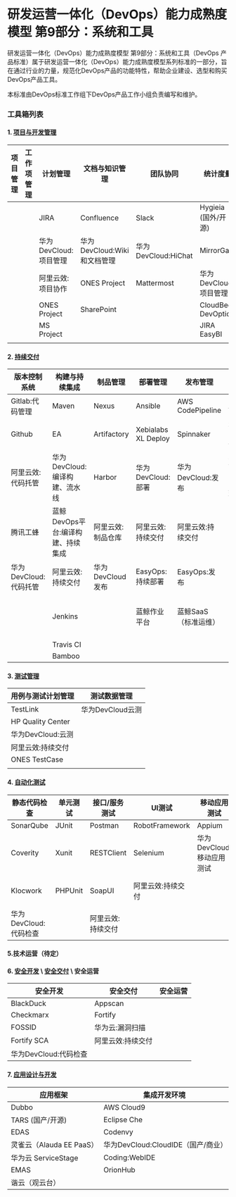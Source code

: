 # 研发运营一体化（DevOps）能力成熟度模型 第9部分：系统和工具

研发运营一体化（DevOps）能力成熟度模型 第9部分：系统和工具（DevOps 产品标准）属于研发运营一体化（DevOps）能力成熟度模型系列标准的一部分，旨在通过行业的力量，规范化DevOps产品的功能特性，帮助企业建设、选型和购买DevOps产品工具。

本标准由DevOps标准工作组下DevOps产品工作小组负责编写和维护。

### 工具箱列表

#### 1. [项目与开发管理](project_and_development_management.md)


| 项目管理              | 工作项管理              | 计划管理      | 文档与知识管理              | 团队协同            | 统计度量              | 项目集管理             |
| --------------------- | --------------------------- | --------------------- | --------------------------- | ------------------- | --------------------- | --------------------- |
|            |              | JIRA                  | Confluence                  | Slack               | Hygieia (国外/开源)                | Portfolio for Jira |
|                |                  | 华为DevCloud:项目管理 | 华为DevCloud:Wiki和文档管理 | 华为DevCloud:HiChat | MirrorGate            | 华为DevCloud:项目管理  |
|  |        | 阿里云效:项目协作     | ONES Project                | Mattermost          | 华为DevCloud:项目管理 | 阿里云效:项目协作      |
|      |            | ONES Project          | SharePoint |                     | CloudBees DevOptics   | Oracel Primavera       |
|           |                 | MS Project            |                             |                     | JIRA EasyBI           |                        |
|                       |  |                       |                             |                     |                       |                        |

#### 2. [持续交付](continuous_delivery.md)

| 版本控制系统          | 构建与持续集成                    | 制品管理          | 部署管理            | 发布管理             | 环境管理                | 应用配置管理 | 数据管理     |         流水线          |
| --------------------- | --------------------------------- | ----------------- | ------------------- | -------------------- | ----------------------- | ------------ | ------------ | :---------------------: |
| Gitlab:代码管理       | Maven                             | Nexus             | Ansible             | AWS CodePipeline     | Ansible                 | 携程Apollo   | Flyway       |         Jenkins         |
| Github                | EA                                | Artifactory       | Xebialabs XL Deploy | Spinnaker            | 华为DevCloud:部署       | 百度Disconf  | 蓝鲸数据平台 |   华为DevCloud:流水线   |
| 阿里云效:代码托管     | 华为DevCloud:编译构建、流水线     | Harbor            | 华为DevCloud:部署   | 华为DevCloud:发布    | 蓝鲸DevOps平台:环境管理 | 阿里云:ACM   |              |    阿里云效:持续交付    |
| 腾讯工蜂              | 蓝鲸DevOps平台:编译构建、持续集成 | 阿里云效:制品仓库 | 阿里云效:持续交付   | 阿里云效:持续交付    |                         | 蓝鲸配置平台 |              |     EasyOps:流水线      |
| 华为DevCloud:代码托管 | 阿里云效:持续交付                 | 华为DevCloud发布  | EasyOps:持续部署    | EasyOps:发布         |                         |              |              |  蓝鲸DevOps平台:流水线  |
|                       | Jenkins                           |                   | 蓝鲸作业平台        | 蓝鲸SaaS（标准运维） |                         |              |              | 蓝鲸DevOps平台:持续集成 |
|                       | Travis CI                         |                   |                     |                      |                         |              |              |                         |
|                       | Bamboo                            |                   |                     |                      |                         |              |              |                         |

#### 3. [测试管理](test_management.md)

| 用例与测试计划管理 | 测试数据管理     |
| ------------------ | ---------------- |
| TestLink           | 华为DevCloud云测 |
| HP Quality Center  |                  |
| 华为DevCloud:云测  |                  |
| 阿里云效:持续交付  |                  |
| ONES TestCase      |                  |
|                    |                  |

#### 4. [自动化测试](test_automation.md)

| 静态代码检查          | 单元测试 | 接口/服务测试     | UI测试            | 移动应用测试              | 性能测试          |
| --------------------- | -------- | ----------------- | ----------------- | ------------------------- | ----------------- |
| SonarQube             | JUnit    | Postman           | RobotFramework    | Appium                    | Jmeter            |
| Coverity              | Xunit    | RESTClient        | Selenium          | 华为DevCloud:移动应用测试 | Locust            |
| Klocwork              | PHPUnit  | SoapUI            | 阿里云效:持续交付 |                           | 华为DevCloud:云测 |
| 华为DevCloud:代码检查 |          | 阿里云效:持续交付 |                   |                           |                   |

#### 5.技术运营（待定）

#### 6. [安全开发](security_development.md) \ [安全交付](security_delivery.md) \ 安全运营

| 安全开发              | 安全交付          | 安全运营 |
| --------------------- | ----------------- | -------- |
| BlackDuck             | Appscan           |          |
| Checkmarx             | Fortify           |          |
| FOSSID                | 华为云:漏洞扫描   |          |
| Fortify SCA           | 阿里云效:持续交付 |          |
| 华为DevCloud:代码检查 |                   |          |

#### 7. [应用设计与开发](application_design_and_development.md)

| 应用框架                 | 集成开发环境                       |
| ------------------------ | ---------------------------------- |
| Dubbo                    | AWS Cloud9                         |
| TARS (国产/开源)         | Eclipse Che                        |
| EDAS                     | Codenvy                            |
| 灵雀云（Alauda EE PaaS） | 华为DevCloud:CloudIDE（国产/商业） |
| 华为云 ServiceStage      | Coding:WebIDE                      |
| EMAS                     | OrionHub                           |
| 谐云（观云台）           |                                    |





#### 
